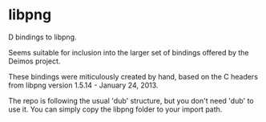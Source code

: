 libpng
======

D bindings to libpng.

Seems suitable for inclusion into the larger set of bindings offered by the Deimos project.

These bindings were miticulously created by hand, based on the C headers from libpng 
version 1.5.14 - January 24, 2013.

The repo is following the usual 'dub' structure, but you don't need 'dub' to use it.
You can simply copy the libpng folder to your import path.

